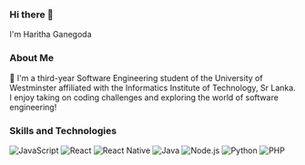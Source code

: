 ### Hi there 👋

I'm Haritha Ganegoda

### About Me

👋 I'm a third-year Software Engineering student of the University of Westminster affiliated with the Informatics Institute of Technology, Sr Lanka.  I enjoy taking on coding challenges and exploring the world of software engineering!




### Skills and Technologies

![JavaScript](https://img.shields.io/badge/-JavaScript-yellow)
![React](https://img.shields.io/badge/-React-blue)
![React Native](https://img.shields.io/badge/-React_Native-blueviolet)
![Java](https://img.shields.io/badge/-Java-orange)
![Node.js](https://img.shields.io/badge/-Node.js-green)
![Python](https://img.shields.io/badge/-Python-blue)
![PHP](https://img.shields.io/badge/-PHP-purple)


<!--
**HarithaGane99/HarithaGane99** is a ✨ _special_ ✨ repository because its `README.md` (this file) appears on your GitHub profile.

Here are some ideas to get you started:

- 🔭 I’m currently working on ...
- 🌱 I’m currently learning ...
- 👯 I’m looking to collaborate on ...
- 🤔 I’m looking for help with ...
- 💬 Ask me about ...
- 📫 How to reach me: ...
- 😄 Pronouns: ...
- ⚡ Fun fact: ...
-->
